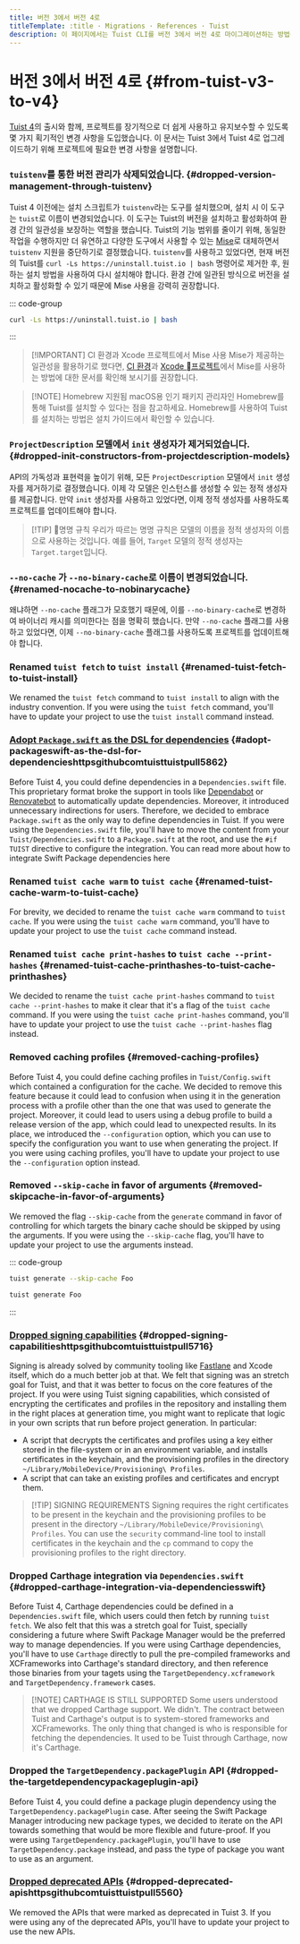 ```yaml
---
title: 버전 3에서 버전 4로
titleTemplate: :title · Migrations · References · Tuist
description: 이 페이지에서는 Tuist CLI를 버전 3에서 버전 4로 마이그레이션하는 방법을 설명합니다.
---
```


# 버전 3에서 버전 4로 {#from-tuist-v3-to-v4}

[Tuist 4](https://github.com/tuist/tuist/releases/tag/4.0.0)의 출시와 함께, 프로젝트를 장기적으로 더 쉽게 사용하고 유지보수할 수 있도록 몇 가지 획기적인 변경 사항을 도입했습니다. 이 문서는 Tuist 3에서 Tuist 4로 업그레이드하기 위해 프로젝트에 필요한 변경 사항을 설명합니다.

### `tuistenv`를 통한 버전 관리가 삭제되었습니다. {#dropped-version-management-through-tuistenv}

Tuist 4 이전에는 설치 스크립트가 `tuistenv`라는 도구를 설치했으며, 설치 시 이 도구는 `tuist`로 이름이 변경되었습니다. 이 도구는 Tuist의 버전을 설치하고 활성화하여 환경 간의 일관성을 보장하는 역할을 했습니다. Tuist의 기능 범위를 줄이기 위해, 동일한 작업을 수행하지만 더 유연하고 다양한 도구에서 사용할 수 있는 [Mise](https://mise.jdx.dev/)로 대체하면서 `tuistenv` 지원을 중단하기로 결정했습니다. `tuistenv`를 사용하고 있었다면, 현재 버전의 Tuist를 `curl -Ls https://uninstall.tuist.io | bash` 명령어로 제거한 후, 원하는 설치 방법을 사용하여 다시 설치해야 합니다. 환경 간에 일관된 방식으로 버전을 설치하고 활성화할 수 있기 때문에 Mise 사용을 강력히 권장합니다.

::: code-group

```bash [Uninstall tuistenv]
curl -Ls https://uninstall.tuist.io | bash
```

:::

> [!IMPORTANT] CI 환경과 Xcode 프로젝트에서 Mise 사용
> Mise가 제공하는 일관성을 활용하기로 했다면, [CI 환경](https://mise.jdx.dev/continuous-integration.html)과 [Xcode 프로젝트](https://mise.jdx.dev/ide-integration.html#xcode)에서 Mise를 사용하는 방법에 대한 문서를 확인해 보시기를 권장합니다.

> [!NOTE] Homebrew 지원됨
> macOS용 인기 패키지 관리자인 Homebrew를 통해 Tuist를 설치할 수 있다는 점을 참고하세요. Homebrew를 사용하여 Tuist를 설치하는 방법은 <LocalizedLink href="/guides/quick-start/install-tuist#alternative-homebrew">설치 가이드</LocalizedLink>에서 확인할 수 있습니다.

### `ProjectDescription` 모델에서 `init` 생성자가 제거되었습니다. {#dropped-init-constructors-from-projectdescription-models}

API의 가독성과 표현력을 높이기 위해, 모든 `ProjectDescription` 모델에서 `init` 생성자를 제거하기로 결정했습니다. 이제 각 모델은 인스턴스를 생성할 수 있는 정적 생성자를 제공합니다. 만약 `init` 생성자를 사용하고 있었다면, 이제 정적 생성자를 사용하도록 프로젝트를 업데이트해야 합니다.

> [!TIP] 명명 규칙
> 우리가 따르는 명명 규칙은 모델의 이름을 정적 생성자의 이름으로 사용하는 것입니다. 예를 들어, `Target` 모델의 정적 생성자는 `Target.target`입니다.

### `--no-cache` 가 `--no-binary-cache`로 이름이 변경되었습니다. {#renamed-nocache-to-nobinarycache}

왜냐하면 `--no-cache` 플래그가 모호했기 때문에, 이를 `--no-binary-cache`로 변경하여 바이너리 캐시를 의미한다는 점을 명확히 했습니다. 만약 `--no-cache` 플래그를 사용하고 있었다면, 이제 `--no-binary-cache` 플래그를 사용하도록 프로젝트를 업데이트해야 합니다.

### Renamed `tuist fetch` to `tuist install` {#renamed-tuist-fetch-to-tuist-install}

We renamed the `tuist fetch` command to `tuist install` to align with the industry convention. If you were using the `tuist fetch` command, you'll have to update your project to use the `tuist install` command instead.

### [Adopt `Package.swift` as the DSL for dependencies](https://github.com/tuist/tuist/pull/5862) {#adopt-packageswift-as-the-dsl-for-dependencieshttpsgithubcomtuisttuistpull5862}

Before Tuist 4, you could define dependencies in a `Dependencies.swift` file. This proprietary format broke the support in tools like [Dependabot](https://github.com/dependabot) or [Renovatebot](https://github.com/renovatebot/renovate) to automatically update dependencies. Moreover, it introduced unnecessary indirections for users. Therefore, we decided to embrace `Package.swift` as the only way to define dependencies in Tuist. If you were using the `Dependencies.swift` file, you'll have to move the content from your `Tuist/Dependencies.swift` to a `Package.swift` at the root, and use the `#if TUIST` directive to configure the integration. You can read more about how to integrate Swift Package dependencies <LocalizedLink href="/guides/develop/projects/dependencies#swift-packages">here</LocalizedLink>

### Renamed `tuist cache warm` to `tuist cache` {#renamed-tuist-cache-warm-to-tuist-cache}

For brevity, we decided to rename the `tuist cache warm` command to `tuist cache`. If you were using the `tuist cache warm` command, you'll have to update your project to use the `tuist cache` command instead.

### Renamed `tuist cache print-hashes` to `tuist cache --print-hashes` {#renamed-tuist-cache-printhashes-to-tuist-cache-printhashes}

We decided to rename the `tuist cache print-hashes` command to `tuist cache --print-hashes` to make it clear that it's a flag of the `tuist cache` command. If you were using the `tuist cache print-hashes` command, you'll have to update your project to use the `tuist cache --print-hashes` flag instead.

### Removed caching profiles {#removed-caching-profiles}

Before Tuist 4, you could define caching profiles in `Tuist/Config.swift` which contained a configuration for the cache. We decided to remove this feature because it could lead to confusion when using it in the generation process with a profile other than the one that was used to generate the project. Moreover, it could lead to users using a debug profile to build a release version of the app, which could lead to unexpected results. In its place, we introduced the `--configuration` option, which you can use to specify the configuration you want to use when generating the project. If you were using caching profiles, you'll have to update your project to use the `--configuration` option instead.

### Removed `--skip-cache` in favor of arguments {#removed-skipcache-in-favor-of-arguments}

We removed the flag `--skip-cache` from the `generate` command in favor of controlling for which targets the binary cache should be skipped by using the arguments. If you were using the `--skip-cache` flag, you'll have to update your project to use the arguments instead.

::: code-group

```bash [Before]
tuist generate --skip-cache Foo
```

```bash [After]
tuist generate Foo
```

:::

### [Dropped signing capabilities](https://github.com/tuist/tuist/pull/5716) {#dropped-signing-capabilitieshttpsgithubcomtuisttuistpull5716}

Signing is already solved by community tooling like [Fastlane](https://fastlane.tools/) and Xcode itself, which do a much better job at that. We felt that signing was an stretch goal for Tuist, and that it was better to focus on the core features of the project. If you were using Tuist signing capabilities, which consisted of encrypting the certificates and profiles in the repository and installing them in the right places at generation time, you might want to replicate that logic in your own scripts that run before project generation. In particular:

- A script that decrypts the certificates and profiles using a key either stored in the file-system or in an environment variable, and installs certificates in the keychain, and the provisioning profiles in the directory `~/Library/MobileDevice/Provisioning\ Profiles`.
- A script that can take an existing profiles and certificates and encrypt them.

> [!TIP] SIGNING REQUIREMENTS
> Signing requires the right certificates to be present in the keychain and the provisioning profiles to be present in the directory `~/Library/MobileDevice/Provisioning\ Profiles`. You can use the `security` command-line tool to install certificates in the keychain and the `cp` command to copy the provisioning profiles to the right directory.

### Dropped Carthage integration via `Dependencies.swift` {#dropped-carthage-integration-via-dependenciesswift}

Before Tuist 4, Carthage dependencies could be defined in a `Dependencies.swift` file, which users could then fetch by running `tuist fetch`. We also felt that this was a stretch goal for Tuist, specially considering a future where Swift Package Manager would be the preferred way to manage dependencies. If you were using Carthage dependencies, you'll have to use `Carthage` directly to pull the pre-compiled frameworks and XCFrameworks into Carthage's standard directory, and then reference those binaries from your tagets using the `TargetDependency.xcframework` and `TargetDependency.framework` cases.

> [!NOTE] CARTHAGE IS STILL SUPPORTED
> Some users understood that we dropped Carthage support. We didn't. The contract between Tuist and Carthage's output is to system-stored frameworks and XCFrameworks. The only thing that changed is who is responsible for fetching the dependencies. It used to be Tuist through Carthage, now it's Carthage.

### Dropped the `TargetDependency.packagePlugin` API {#dropped-the-targetdependencypackageplugin-api}

Before Tuist 4, you could define a package plugin dependency using the `TargetDependency.packagePlugin` case. After seeing the Swift Package Manager introducing new package types, we decided to iterate on the API towards something that would be more flexible and future-proof. If you were using `TargetDependency.packagePlugin`, you'll have to use `TargetDependency.package` instead, and pass the type of package you want to use as an argument.

### [Dropped deprecated APIs](https://github.com/tuist/tuist/pull/5560) {#dropped-deprecated-apishttpsgithubcomtuisttuistpull5560}

We removed the APIs that were marked as deprecated in Tuist 3. If you were using any of the deprecated APIs, you'll have to update your project to use the new APIs.
